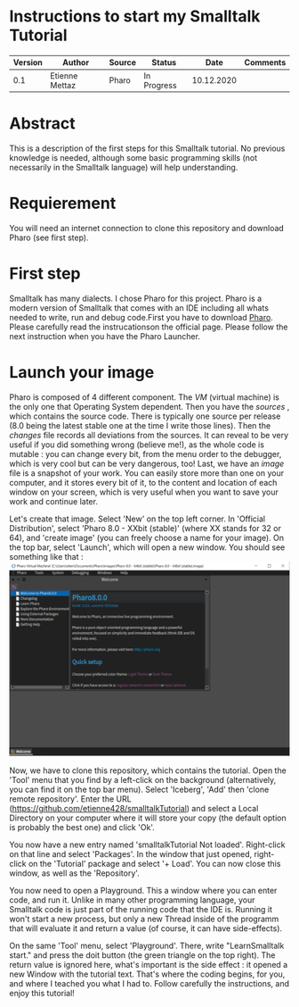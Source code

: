 # Instructions to start my Smalltalk Tutorial


| Version | Author | Source | Status | Date | Comments |
| ------- | ----- | ------ | ------ | ----- | --------- |
|  0.1   |  Etienne Mettaz | Pharo | In Progress | 10.12.2020 | |

# Abstract
This is a description of the first steps for this Smalltalk tutorial. No previous knowledge is needed, although some basic programming skills (not necessarily in the Smalltalk language) will help understanding.

# Requierement
You will need an internet connection to clone this repository and download Pharo (see first step).

# First step
Smalltalk has many dialects. I chose Pharo for this project.
Pharo is a modern version of Smalltalk that comes with an IDE including all whats needed to write, run and debug code.First you have to download [Pharo](https://pharo.org/download). Please carefully read the instrucationson the official page. Please follow the next instruction when you have the Pharo Launcher.

# Launch your image
Pharo is composed of 4 different component. The *VM* (virtual machine) is the only one that Operating System dependent. Then you have the *sources* , which contains the source code. There is typically one source per release (8.0 being the latest stable one at the time I write those lines). Then the *changes* file records all deviations from the sources. It can reveal to be very useful if you did something wrong (believe me!), as the whole code is mutable : you can change every bit, from the menu order to the debugger, which is very cool but can be very dangerous, too! Last, we have an *image* file is a snapshot of your work. You can easily store more than one on your computer, and it stores every bit of it, to the content and location of each window on your screen, which is very useful when you want to save your work and continue later.

Let's create that image. Select 'New' on the top left corner. In 'Official Distribution', select 'Pharo 8.0 - XXbit (stable)' (where XX stands for 32 or 64), and 'create image' (you can freely choose a name for your image). On the top bar, select 'Launch', which will open a new window. You should see something like that :
![Pharo Launcher](Ressources/PharoScreenshot1.png)

Now, we have to clone this repository, which contains the tutorial. Open the 'Tool' menu that you find by a left-click on the background (alternatively, you can find it on the top bar menu). Select 'Iceberg', 'Add' then 'clone remote repository'. Enter the URL (https://github.com/etienne428/smalltalkTutorial) and select a Local Directory on your computer where it will store your copy (the default option is probably the best one) and click 'Ok'.

You now have a new entry named 'smalltalkTutorial   Not loaded'. Right-click on that line and select 'Packages'. In the window that just opened, right-click on the 'Tutorial' package and select '+ Load'. You can now close this window, as well as the 'Repository'.

You now need to open a Playground. This a window where you can enter code, and run it. Unlike in many other programming language, your Smalltalk code is just part of the running code that the IDE is. Running it won't start a new process, but only a new Thread inside of the programm that will evaluate it and return a value (of course, it can have side-effects).

On the same 'Tool' menu, select 'Playground'. There, write "LearnSmalltalk start." and press the doit button (the green triangle on the top right). The return value is ignored here, what's important is the side effect : it opened a new Window with the tutorial text. That's where the coding begins, for you, and where I teached you what I had to. Follow carefully the instructions, and enjoy this tutorial!

